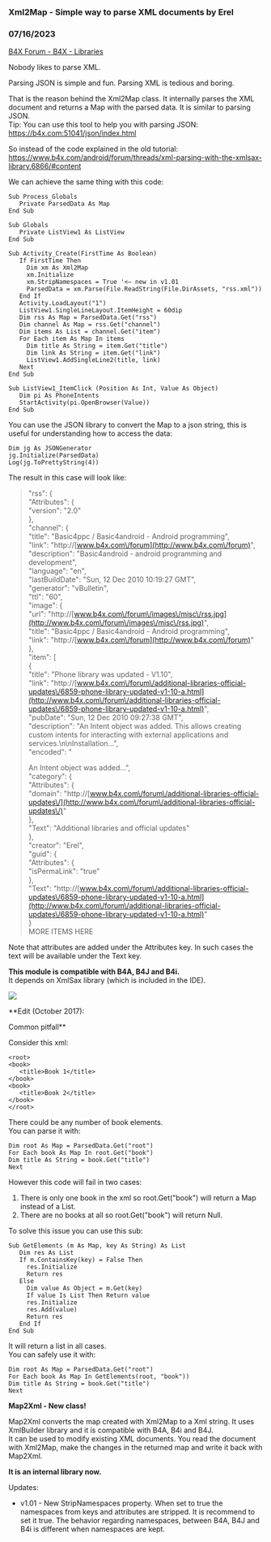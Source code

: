 ###  Xml2Map - Simple way to parse XML documents by Erel
### 07/16/2023
[B4X Forum - B4X - Libraries](https://www.b4x.com/android/forum/threads/74848/)

Nobody likes to parse XML.  
  
Parsing JSON is simple and fun. Parsing XML is tedious and boring.  
  
That is the reason behind the Xml2Map class. It internally parses the XML document and returns a Map with the parsed data. It is similar to parsing JSON.  
Tip: You can use this tool to help you with parsing JSON: <https://b4x.com:51041/json/index.html>  
  
So instead of the code explained in the old tutorial: <https://www.b4x.com/android/forum/threads/xml-parsing-with-the-xmlsax-library.6866/#content>  
  
We can achieve the same thing with this code:  

```B4X
Sub Process_Globals  
   Private ParsedData As Map  
End Sub  
  
Sub Globals  
   Private ListView1 As ListView  
End Sub  
  
Sub Activity_Create(FirstTime As Boolean)  
   If FirstTime Then  
     Dim xm As Xml2Map  
     xm.Initialize  
     xm.StripNamespaces = True '<— new in v1.01  
     ParsedData = xm.Parse(File.ReadString(File.DirAssets, "rss.xml"))  
   End If  
   Activity.LoadLayout("1")  
   ListView1.SingleLineLayout.ItemHeight = 60dip  
   Dim rss As Map = ParsedData.Get("rss")  
   Dim channel As Map = rss.Get("channel")  
   Dim items As List = channel.Get("item")  
   For Each item As Map In items  
     Dim title As String = item.Get("title")  
     Dim link As String = item.Get("link")  
     ListView1.AddSingleLine2(title, link)  
   Next  
End Sub  
  
Sub ListView1_ItemClick (Position As Int, Value As Object)  
   Dim pi As PhoneIntents  
   StartActivity(pi.OpenBrowser(Value))  
End Sub
```

  
  
You can use the JSON library to convert the Map to a json string, this is useful for understanding how to access the data:  

```B4X
Dim jg As JSONGenerator  
jg.Initialize(ParsedData)  
Log(jg.ToPrettyString(4))
```

  
  
The result in this case will look like:  
> "rss": {  
>  "Attributes": {  
>  "version": "2.0"  
>  },  
>  "channel": {  
>  "title": "Basic4ppc \/ Basic4android - Android programming",  
>  "link": "http:\/\/[www.b4x.com\/forum](http://www.b4x.com\/forum)",  
>  "description": "Basic4android - android programming and development",  
>  "language": "en",  
>  "lastBuildDate": "Sun, 12 Dec 2010 10:19:27 GMT",  
>  "generator": "vBulletin",  
>  "ttl": "60",  
>  "image": {  
>  "url": "http:\/\/[www.b4x.com\/forum\/images\/misc\/rss.jpg](http://www.b4x.com\/forum\/images\/misc\/rss.jpg)",  
>  "title": "Basic4ppc \/ Basic4android - Android programming",  
>  "link": "http:\/\/[www.b4x.com\/forum](http://www.b4x.com\/forum)"  
>  },  
>  "item": [  
>  {  
>  "title": "Phone library was updated - V1.10",  
>  "link": "http:\/\/[www.b4x.com\/forum\/additional-libraries-official-updates\/6859-phone-library-updated-v1-10-a.html](http://www.b4x.com\/forum\/additional-libraries-official-updates\/6859-phone-library-updated-v1-10-a.html)",  
>  "pubDate": "Sun, 12 Dec 2010 09:27:38 GMT",  
>  "description": "An Intent object was added. This allows creating custom intents for interacting with external applications and services.\n\nInstallation…",  
>  "encoded": "<div>An Intent object was added…",  
>  "category": {  
>  "Attributes": {  
>  "domain": "http:\/\/[www.b4x.com\/forum\/additional-libraries-official-updates\/](http://www.b4x.com\/forum\/additional-libraries-official-updates\/)"  
>  },  
>  "Text": "Additional libraries and official updates"  
>  },  
>  "creator": "Erel",  
>  "guid": {  
>  "Attributes": {  
>  "isPermaLink": "true"  
>  },  
>  "Text": "http:\/\/[www.b4x.com\/forum\/additional-libraries-official-updates\/6859-phone-library-updated-v1-10-a.html](http://www.b4x.com\/forum\/additional-libraries-official-updates\/6859-phone-library-updated-v1-10-a.html)"  
>  }  
>  MORE ITEMS HERE

  
Note that attributes are added under the Attributes key. In such cases the text will be available under the Text key.  
  
**This module is compatible with B4A, B4J and B4i.**  
It depends on XmlSax library (which is included in the IDE).  
  
![](https://www.b4x.com/android/forum/attachments/51651)  
  
**Edit (October 2017):  
  
Common pitfall**  
  
Consider this xml:  

```B4X
<root>  
<book>  
   <title>Book 1</title>  
</book>  
<book>  
   <title>Book 2</title>  
</book>  
</root>
```

  
  
There could be any number of book elements.  
You can parse it with:  

```B4X
Dim root As Map = ParsedData.Get("root")  
For Each book As Map In root.Get("book")  
Dim title As String = book.Get("title")  
Next
```

  
However this code will fail in two cases:  
1. There is only one book in the xml so root.Get("book") will return a Map instead of a List.  
2. There are no books at all so root.Get("book") will return Null.  
  
To solve this issue you can use this sub:  

```B4X
Sub GetElements (m As Map, key As String) As List  
   Dim res As List  
   If m.ContainsKey(key) = False Then  
     res.Initialize  
     Return res  
   Else  
     Dim value As Object = m.Get(key)  
     If value Is List Then Return value  
     res.Initialize  
     res.Add(value)  
     Return res  
   End If  
End Sub
```

  
It will return a list in all cases.  
You can safely use it with:  

```B4X
Dim root As Map = ParsedData.Get("root")  
For Each book As Map In GetElements(root, "book"))  
Dim title As String = book.Get("title")  
Next
```

  
  
  
**Map2Xml - New class!**  
  
Map2Xml converts the map created with Xml2Map to a Xml string. It uses XmlBuilder library and it is compatible with B4A, B4i and B4J.  
It can be used to modify existing XML documents. You read the document with Xml2Map, make the changes in the returned map and write it back with Map2Xml.  
  
**It is an internal library now.**  
  
Updates:  
  
- v1.01 - New StripNamespaces property. When set to true the namespaces from keys and attributes are stripped. It is recommend to set it true. The behavior regarding namespaces, between B4A, B4J and B4i is different when namespaces are kept.